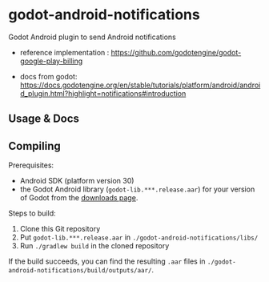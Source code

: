 # godot-android-notifications

Godot Android plugin to send Android notifications

- reference implementation : <https://github.com/godotengine/godot-google-play-billing>

- docs from godot: <https://docs.godotengine.org/en/stable/tutorials/platform/android/android_plugin.html?highlight=notifications#introduction>

## Usage & Docs

## Compiling

Prerequisites:

- Android SDK (platform version 30)
- the Godot Android library (`godot-lib.***.release.aar`) for your version of Godot from the [downloads page](https://godotengine.org/download).

Steps to build:

1. Clone this Git repository
2. Put `godot-lib.***.release.aar` in `./godot-android-notifications/libs/`
3. Run `./gradlew build` in the cloned repository

If the build succeeds, you can find the resulting `.aar` files in `./godot-android-notifications/build/outputs/aar/`.
